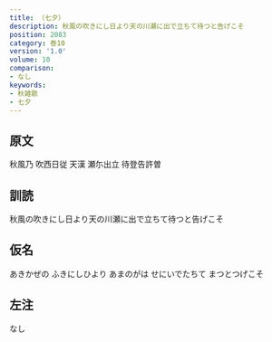```yaml
---
title: （七夕）
description: 秋風の吹きにし日より天の川瀬に出で立ちて待つと告げこそ
position: 2083
category: 巻10
version: '1.0'
volume: 10
comparison:
- なし
keywords:
- 秋雑歌
- 七夕
---
```


## 原文

秋風乃 吹西日従 天漢 瀬尓出立 待登告許曽

## 訓読

秋風の吹きにし日より天の川瀬に出で立ちて待つと告げこそ

## 仮名

あきかぜの ふきにしひより あまのがは せにいでたちて まつとつげこそ

## 左注

なし
